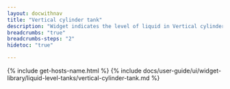 ```yaml
---
layout: docwithnav
title: "Vertical cylinder tank"
description: "Widget indicates the level of liquid in Vertical cylinder tank."
breadcrumbs: "true"
breadcrumbs-steps: "2"
hidetoc: "true"

---
```

{% include get-hosts-name.html %}
{% include docs/user-guide/ui/widget-library/liquid-level-tanks/vertical-cylinder-tank.md %}
